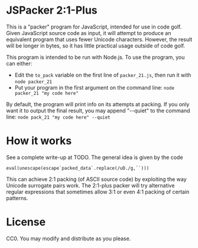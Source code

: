 # JSPacker 2:1-Plus

This is a "packer" program for JavaScript, intended for use in code golf. Given JavaScript source code as input, it will attempt to produce an equivalent program that uses fewer Unicode characters. However, the result will be longer in bytes, so it has little practical usage outside of code golf.

This program is intended to be run with Node.js. To use the program, you can either:
* Edit the `to_pack` variable on the first line of `packer_21.js`, then run it with `node packer_21`
* Put your program in the first argument on the command line: `node packer_21 "my code here"`

By default, the program will print info on its attempts at packing. If you only want it to output the final result, you may append "--quiet" to the command line: `node pack_21 "my code here" --quiet`

# How it works

See a complete write-up at TODO. The general idea is given by the code

```eval(unescape(escape`packed_data`.replace(/uD./g,``)))```

This can achieve 2:1 packing (of ASCII source code) by exploiting the way Unicode surrogate pairs work. The 2:1-plus packer will try alternative regular expressions that sometimes allow 3:1 or even 4:1 packing of certain patterns.

# License

CC0. You may modify and distribute as you please.
